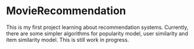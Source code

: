# MovieRecommendation
This is my first project learning about recommendation systems. Currently, there are some simpler algorithms for popularity model, user similarity and item similarity model. This is still work in progress.
